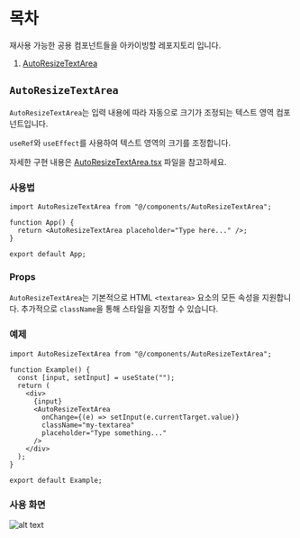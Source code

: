 # 목차

재사용 가능한 공용 컴포넌트들을 아카이빙할 레포지토리 입니다.

1. [AutoResizeTextArea](#AutoResizeTextArea)

## `AutoResizeTextArea`

`AutoResizeTextArea`는 입력 내용에 따라 자동으로 크기가 조정되는 텍스트 영역 컴포넌트입니다.

`useRef`와 `useEffect`를 사용하여 텍스트 영역의 크기를 조정합니다.

자세한 구현 내용은 [AutoResizeTextArea.tsx](src/components/AutoResizeTextArea.tsx) 파일을 참고하세요.

### 사용법

```tsx
import AutoResizeTextArea from "@/components/AutoResizeTextArea";

function App() {
  return <AutoResizeTextArea placeholder="Type here..." />;
}

export default App;
```

### Props

`AutoResizeTextArea`는 기본적으로 HTML `<textarea>` 요소의 모든 속성을 지원합니다. 추가적으로 `className`을 통해 스타일을 지정할 수 있습니다.

### 예제

```tsx
import AutoResizeTextArea from "@/components/AutoResizeTextArea";

function Example() {
  const [input, setInput] = useState("");
  return (
    <div>
      {input}
      <AutoResizeTextArea
        onChange={(e) => setInput(e.currentTarget.value)}
        className="my-textarea"
        placeholder="Type something..."
      />
    </div>
  );
}

export default Example;
```

### 사용 **화면**

![alt text](<./src/assets/화면 기록 2024-11-08 오후 12.44.20.gif>)
